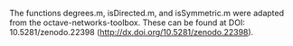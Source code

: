 The functions degrees.m, isDirected.m, and isSymmetric.m were adapted from 
the octave-networks-toolbox. These can be found at DOI: 10.5281/zenodo.22398 
(http://dx.doi.org/10.5281/zenodo.22398). 